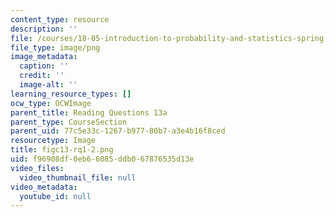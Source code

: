 ```yaml
---
content_type: resource
description: ''
file: /courses/18-05-introduction-to-probability-and-statistics-spring-2014/f96908df0eb66085ddb067876535d13e_figc13-rq1-2.png
file_type: image/png
image_metadata:
  caption: ''
  credit: ''
  image-alt: ''
learning_resource_types: []
ocw_type: OCWImage
parent_title: Reading Questions 13a
parent_type: CourseSection
parent_uid: 77c5e33c-1267-b977-80b7-a3e4b16f8ced
resourcetype: Image
title: figc13-rq1-2.png
uid: f96908df-0eb6-6085-ddb0-67876535d13e
video_files:
  video_thumbnail_file: null
video_metadata:
  youtube_id: null
---
```

